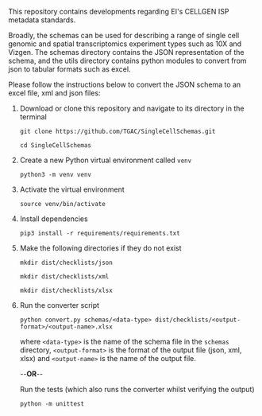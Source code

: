 This repository contains developments regarding EI's CELLGEN ISP metadata standards.

Broadly, the schemas can be used for describing a range of single cell genomic and spatial transcriptomics experiment types such as 10X and Vizgen. The schemas directory contains the JSON representation of the schema, and the utils directory contains python modules to convert from json to tabular formats such as excel.

Please follow the instructions below to convert the JSON schema to an excel file, xml and json files:

1. Download or clone this repository and navigate to its directory in the terminal

   ``git clone https://github.com/TGAC/SingleCellSchemas.git``

   ``cd SingleCellSchemas``

2. Create a new Python virtual environment called ``venv``

   ``python3 -m venv venv``

3. Activate the virtual environment

   ``source venv/bin/activate``

4. Install dependencies

   ``pip3 install -r requirements/requirements.txt``
  
5. Make the following directories if they do not exist

   ``mkdir dist/checklists/json``
   
   ``mkdir dist/checklists/xml``
   
   ``mkdir dist/checklists/xlsx``

6. Run the converter script

   ``python convert.py schemas/<data-type> dist/checklists/<output-format>/<output-name>.xlsx``

    where `<data-type>` is the name of the schema file in the ``schemas`` directory, `<output-format>` is the format of the output file (json, xml, xlsx) and `<output-name>` is the name of the output file.

   --**OR**--
  
   Run the tests (which also runs the converter whilst verifying the output)
  
   ``python -m unittest``
